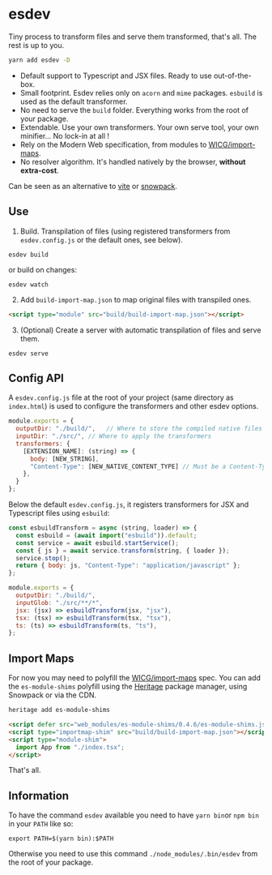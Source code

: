 # esdev

Tiny process to transform files and serve them transformed, that's all.
The rest is up to you. 

```bash
yarn add esdev -D
```

- Default support to Typescript and JSX files. Ready to use out-of-the-box.
- Small footprint. Esdev relies only on `acorn` and `mime` packages. `esbuild` is used as the default transformer.
- No need to serve the `build` folder. Everything works from the root of your package.
- Extendable. Use your own transformers. Your own serve tool, your own minifier... No lock-in at all !
- Rely on the Modern Web specification, from modules to [WICG/import-maps](https://github.com/WICG/import-maps).
- No resolver algorithm. It's handled natively by the browser, **without extra-cost**.

Can be seen as an alternative to [vite](https://github.com/vuejs/vite) or [snowpack](https://github.com/pikapkg/snowpack).

## Use

1. Build. Transpilation of files (using registered transformers from `esdev.config.js` or the default ones, see below).

```
esdev build
```
or build on changes:
```
esdev watch
```

2. Add `build-import-map.json` to map original files with transpiled ones.

```html
<script type="module" src="build/build-import-map.json"></script>
```

3. (Optional) Create a server with automatic transpilation of files and serve them.

```
esdev serve
```

## Config API

A `esdev.config.js` file at the root of your project (same directory as `index.html`) is used to configure the transformers and other esdev options.

```js
module.exports = {
  outputDir: "./build/",   // Where to store the compiled native files and the build import-map
  inputDir: "./src/", // Where to apply the transformers
  transformers: {
    [EXTENSION_NAME]: (string) => {
      body: [NEW_STRING],
      "Content-Type": [NEW_NATIVE_CONTENT_TYPE] // Must be a Content-Type known by the browser
    },
  }
};
```

Below the default `esdev.config.js`, it registers transformers for JSX and Typescript files using `esbuild`:

```js
const esbuildTransform = async (string, loader) => {
  const esbuild = (await import("esbuild")).default;
  const service = await esbuild.startService();
  const { js } = await service.transform(string, { loader });
  service.stop();
  return { body: js, "Content-Type": "application/javascript" };
};

module.exports = {
  outputDir: "./build/",
  inputGlob: "./src/**/*",
  jsx: (jsx) => esbuildTransform(jsx, "jsx"),
  tsx: (tsx) => esbuildTransform(tsx, "tsx"),
  ts: (ts) => esbuildTransform(ts, "ts"),
};
```

## Import Maps

For now you may need to polyfill the [WICG/import-maps](https://github.com/WICG/import-maps) spec.
You can add the `es-module-shims` polyfill using the [Heritage](https://github.com/nestarz/heritage) package manager, using Snowpack or via the CDN.

```bash
heritage add es-module-shims
```

```html
<script defer src="web_modules/es-module-shims/0.4.6/es-module-shims.js"></script>
<script type="importmap-shim" src="build/build-import-map.json"></script>
<script type="module-shim">
  import App from "./index.tsx";
</script>
```

That's all.

## Information

To have the command `esdev` available you need to have `yarn bin`or `npm bin` in your `PATH` like so:

```
export PATH=$(yarn bin):$PATH
```

Otherwise you need to use this command `./node_modules/.bin/esdev` from the root of your package.
